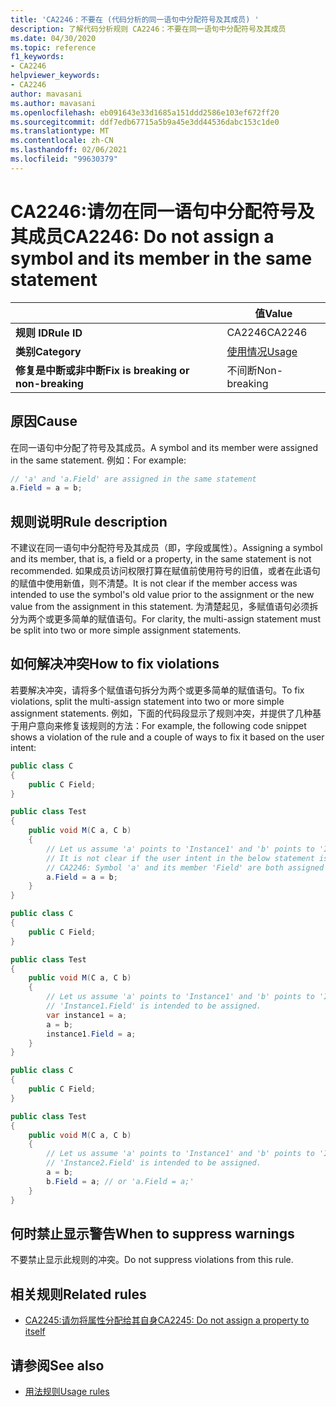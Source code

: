 ```yaml
---
title: 'CA2246：不要在 (代码分析的同一语句中分配符号及其成员) '
description: 了解代码分析规则 CA2246：不要在同一语句中分配符号及其成员
ms.date: 04/30/2020
ms.topic: reference
f1_keywords:
- CA2246
helpviewer_keywords:
- CA2246
author: mavasani
ms.author: mavasani
ms.openlocfilehash: eb091643e33d1685a151ddd2586e103ef672ff20
ms.sourcegitcommit: ddf7edb67715a5b9a45e3dd44536dabc153c1de0
ms.translationtype: MT
ms.contentlocale: zh-CN
ms.lasthandoff: 02/06/2021
ms.locfileid: "99630379"
---
```

# <a name="ca2246-do-not-assign-a-symbol-and-its-member-in-the-same-statement"></a><span data-ttu-id="6096a-103">CA2246:请勿在同一语句中分配符号及其成员</span><span class="sxs-lookup"><span data-stu-id="6096a-103">CA2246: Do not assign a symbol and its member in the same statement</span></span>

| | <span data-ttu-id="6096a-104">值</span><span class="sxs-lookup"><span data-stu-id="6096a-104">Value</span></span> |
|-|-|
| <span data-ttu-id="6096a-105">**规则 ID**</span><span class="sxs-lookup"><span data-stu-id="6096a-105">**Rule ID**</span></span> |<span data-ttu-id="6096a-106">CA2246</span><span class="sxs-lookup"><span data-stu-id="6096a-106">CA2246</span></span>|
| <span data-ttu-id="6096a-107">**类别**</span><span class="sxs-lookup"><span data-stu-id="6096a-107">**Category**</span></span> |[<span data-ttu-id="6096a-108">使用情况</span><span class="sxs-lookup"><span data-stu-id="6096a-108">Usage</span></span>](usage-warnings.md)|
| <span data-ttu-id="6096a-109">**修复是中断或非中断**</span><span class="sxs-lookup"><span data-stu-id="6096a-109">**Fix is breaking or non-breaking**</span></span> |<span data-ttu-id="6096a-110">不间断</span><span class="sxs-lookup"><span data-stu-id="6096a-110">Non-breaking</span></span>|

## <a name="cause"></a><span data-ttu-id="6096a-111">原因</span><span class="sxs-lookup"><span data-stu-id="6096a-111">Cause</span></span>

<span data-ttu-id="6096a-112">在同一语句中分配了符号及其成员。</span><span class="sxs-lookup"><span data-stu-id="6096a-112">A symbol and its member were assigned in the same statement.</span></span> <span data-ttu-id="6096a-113">例如：</span><span class="sxs-lookup"><span data-stu-id="6096a-113">For example:</span></span>

```csharp
// 'a' and 'a.Field' are assigned in the same statement
a.Field = a = b;
```

## <a name="rule-description"></a><span data-ttu-id="6096a-114">规则说明</span><span class="sxs-lookup"><span data-stu-id="6096a-114">Rule description</span></span>

<span data-ttu-id="6096a-115">不建议在同一语句中分配符号及其成员（即，字段或属性）。</span><span class="sxs-lookup"><span data-stu-id="6096a-115">Assigning a symbol and its member, that is, a field or a property, in the same statement is not recommended.</span></span> <span data-ttu-id="6096a-116">如果成员访问权限打算在赋值前使用符号的旧值，或者在此语句的赋值中使用新值，则不清楚。</span><span class="sxs-lookup"><span data-stu-id="6096a-116">It is not clear if the member access was intended to use the symbol's old value prior to the assignment or the new value from the assignment in this statement.</span></span> <span data-ttu-id="6096a-117">为清楚起见，多赋值语句必须拆分为两个或更多简单的赋值语句。</span><span class="sxs-lookup"><span data-stu-id="6096a-117">For clarity, the multi-assign statement must be split into two or more simple assignment statements.</span></span>

## <a name="how-to-fix-violations"></a><span data-ttu-id="6096a-118">如何解决冲突</span><span class="sxs-lookup"><span data-stu-id="6096a-118">How to fix violations</span></span>

<span data-ttu-id="6096a-119">若要解决冲突，请将多个赋值语句拆分为两个或更多简单的赋值语句。</span><span class="sxs-lookup"><span data-stu-id="6096a-119">To fix violations, split the multi-assign statement into two or more simple assignment statements.</span></span> <span data-ttu-id="6096a-120">例如，下面的代码段显示了规则冲突，并提供了几种基于用户意向来修复该规则的方法：</span><span class="sxs-lookup"><span data-stu-id="6096a-120">For example, the following code snippet shows a violation of the rule and a couple of ways to fix it based on the user intent:</span></span>

```csharp
public class C
{
    public C Field;
}

public class Test
{
    public void M(C a, C b)
    {
        // Let us assume 'a' points to 'Instance1' and 'b' points to 'Instance2' at the start of the method.
        // It is not clear if the user intent in the below statement is to assign to 'Instance1.Field' or 'Instance2.Field'.
        // CA2246: Symbol 'a' and its member 'Field' are both assigned in the same statement. You are at risk of assigning the member of an unintended object.
        a.Field = a = b;
    }
}
```

```csharp
public class C
{
    public C Field;
}

public class Test
{
    public void M(C a, C b)
    {
        // Let us assume 'a' points to 'Instance1' and 'b' points to 'Instance2' at the start of the method.
        // 'Instance1.Field' is intended to be assigned.
        var instance1 = a;
        a = b;
        instance1.Field = a;
    }
}
```

```csharp
public class C
{
    public C Field;
}

public class Test
{
    public void M(C a, C b)
    {
        // Let us assume 'a' points to 'Instance1' and 'b' points to 'Instance2' at the start of the method.
        // 'Instance2.Field' is intended to be assigned.
        a = b;
        b.Field = a; // or 'a.Field = a;'
    }
}
```

## <a name="when-to-suppress-warnings"></a><span data-ttu-id="6096a-121">何时禁止显示警告</span><span class="sxs-lookup"><span data-stu-id="6096a-121">When to suppress warnings</span></span>

<span data-ttu-id="6096a-122">不要禁止显示此规则的冲突。</span><span class="sxs-lookup"><span data-stu-id="6096a-122">Do not suppress violations from this rule.</span></span>

## <a name="related-rules"></a><span data-ttu-id="6096a-123">相关规则</span><span class="sxs-lookup"><span data-stu-id="6096a-123">Related rules</span></span>

- [<span data-ttu-id="6096a-124">CA2245:请勿将属性分配给其自身</span><span class="sxs-lookup"><span data-stu-id="6096a-124">CA2245: Do not assign a property to itself</span></span>](ca2245.md)

## <a name="see-also"></a><span data-ttu-id="6096a-125">请参阅</span><span class="sxs-lookup"><span data-stu-id="6096a-125">See also</span></span>

- [<span data-ttu-id="6096a-126">用法规则</span><span class="sxs-lookup"><span data-stu-id="6096a-126">Usage rules</span></span>](usage-warnings.md)
